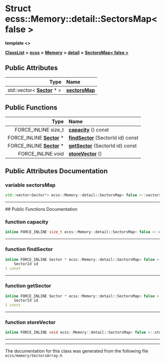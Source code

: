 

# Struct ecss::Memory::detail::SectorsMap&lt; false &gt;

**template &lt;&gt;**



[**ClassList**](annotated.md) **>** [**ecss**](namespaceecss.md) **>** [**Memory**](namespaceecss_1_1Memory.md) **>** [**detail**](namespaceecss_1_1Memory_1_1detail.md) **>** [**SectorsMap&lt; false &gt;**](structecss_1_1Memory_1_1detail_1_1SectorsMap_3_01false_01_4.md)


























## Public Attributes

| Type | Name |
| ---: | :--- |
|  std::vector&lt; [**Sector**](structecss_1_1Memory_1_1Sector.md) \* &gt; | [**sectorsMap**](#variable-sectorsmap)  <br> |
















## Public Functions

| Type | Name |
| ---: | :--- |
|  FORCE\_INLINE size\_t | [**capacity**](#function-capacity) () const<br> |
|  FORCE\_INLINE [**Sector**](structecss_1_1Memory_1_1Sector.md) \* | [**findSector**](#function-findsector) (SectorId id) const<br> |
|  FORCE\_INLINE [**Sector**](structecss_1_1Memory_1_1Sector.md) \* | [**getSector**](#function-getsector) (SectorId id) const<br> |
|  FORCE\_INLINE void | [**storeVector**](#function-storevector) () <br> |




























## Public Attributes Documentation




### variable sectorsMap 

```C++
std::vector<Sector*> ecss::Memory::detail::SectorsMap< false >::sectorsMap;
```




<hr>
## Public Functions Documentation




### function capacity 

```C++
inline FORCE_INLINE size_t ecss::Memory::detail::SectorsMap< false >::capacity () const
```




<hr>



### function findSector 

```C++
inline FORCE_INLINE Sector * ecss::Memory::detail::SectorsMap< false >::findSector (
    SectorId id
) const
```




<hr>



### function getSector 

```C++
inline FORCE_INLINE Sector * ecss::Memory::detail::SectorsMap< false >::getSector (
    SectorId id
) const
```




<hr>



### function storeVector 

```C++
inline FORCE_INLINE void ecss::Memory::detail::SectorsMap< false >::storeVector () 
```




<hr>

------------------------------
The documentation for this class was generated from the following file `ecss/memory/SectorsArray.h`

